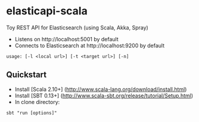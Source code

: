 # elasticapi-scala
Toy REST API for Elasticsearch (using Scala, Akka, Spray)

* Listens on http://localhost:5001 by default
* Connects to Elasticsearch at http://localhost:9200 by default

```
usage: [-l <local url>] [-t <target url>] [-n]
```

## Quickstart

* Install [Scala 2.10+] (http://www.scala-lang.org/download/install.html)
* Install [SBT 0.13+] (http://www.scala-sbt.org/release/tutorial/Setup.html)
* In clone directory:

```
sbt "run [options]"
```
